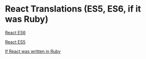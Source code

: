 # React Translations (ES5, ES6, if it was Ruby)

[React ES6](react-es6.md)

[React ES5](react-es5.md)

[If React was written in Ruby](if-react-were-written-in-ruby.md)